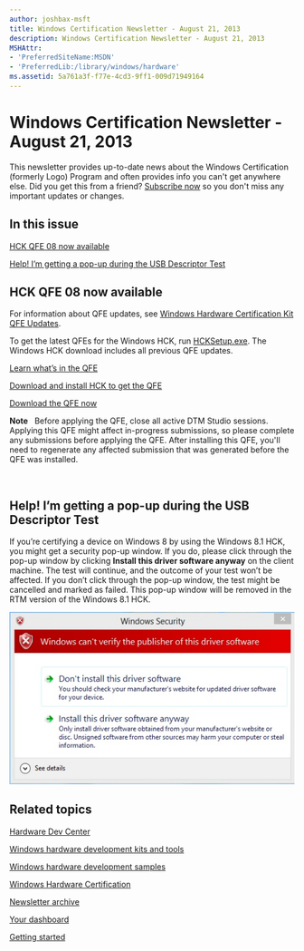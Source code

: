 ```yaml
---
author: joshbax-msft
title: Windows Certification Newsletter - August 21, 2013
description: Windows Certification Newsletter - August 21, 2013
MSHAttr:
- 'PreferredSiteName:MSDN'
- 'PreferredLib:/library/windows/hardware'
ms.assetid: 5a761a3f-f77e-4cd3-9ff1-009d71949164
---
```


# Windows Certification Newsletter - August 21, 2013


This newsletter provides up-to-date news about the Windows Certification (formerly Logo) Program and often provides info you can't get anywhere else. Did you get this from a friend? [Subscribe now](http://go.microsoft.com/fwlink/p/?linkID=313282) so you don't miss any important updates or changes.

## In this issue


[HCK QFE 08 now available](#hck820)

[Help! I’m getting a pop-up during the USB Descriptor Test](#help820)

## <a href="" id="hck820"></a>HCK QFE 08 now available


For information about QFE updates, see [Windows Hardware Certification Kit QFE Updates](windows-hardware-certification-kit-qfe-updates.md).

To get the latest QFEs for the Windows HCK, run [HCKSetup.exe](http://msdn.microsoft.com/windows/hardware/bg127147). The Windows HCK download includes all previous QFE updates.

[Learn what’s in the QFE](windows-hardware-certification-kit-qfe-updates.md)

[Download and install HCK to get the QFE](http://msdn.microsoft.com/windows/hardware/bg127147)

[Download the QFE now](http://msdn.microsoft.com/windows/hardware/bg127147)

**Note**  
Before applying the QFE, close all active DTM Studio sessions. Applying this QFE might affect in-progress submissions, so please complete any submissions before applying the QFE. After installing this QFE, you'll need to regenerate any affected submission that was generated before the QFE was installed.

 

## <a href="" id="help820"></a>Help! I’m getting a pop-up during the USB Descriptor Test


If you’re certifying a device on Windows 8 by using the Windows 8.1 HCK, you might get a security pop-up window. If you do, please click through the pop-up window by clicking **Install this driver software anyway** on the client machine. The test will continue, and the outcome of your test won’t be affected. If you don’t click through the pop-up window, the test might be cancelled and marked as failed. This pop-up window will be removed in the RTM version of the Windows 8.1 HCK.

![pop-up window](images/b-hck-newsletter-popup.jpg)

## Related topics


[Hardware Dev Center](http://msdn.microsoft.com/en-US/windows/hardware/)

[Windows hardware development kits and tools](http://msdn.microsoft.com/windows/hardware/bg127147)

[Windows hardware development samples](http://code.msdn.microsoft.com/windowshardware/)

[Windows Hardware Certification](http://msdn.microsoft.com/en-US/windows/hardware/gg463010)

[Newsletter archive](windows-certification-newsletter-archive.md)

[Your dashboard](https://sysdev.microsoft.com/hardware/member/)

[Getting started](http://msdn.microsoft.com/library/windows/hardware/gg507680/)

 

 







